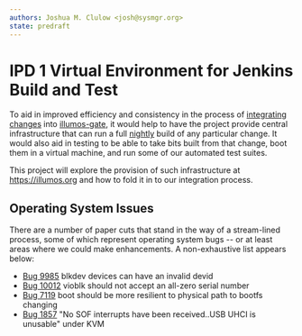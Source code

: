 ```yaml
---
authors: Joshua M. Clulow <josh@sysmgr.org>
state: predraft
---
```


# IPD 1 Virtual Environment for Jenkins Build and Test

To aid in improved efficiency and consistency in the process of [integrating
changes](https://wiki.illumos.org/display/illumos/How+To+Contribute) into
[illumos-gate](https://github.com/illumos/illumos-gate), it would help to have
the project provide central infrastructure that can run a full
[nightly](https://illumos.org/man/1ONBLD/nightly) build of any particular
change.  It would also aid in testing to be able to take bits built from that
change, boot them in a virtual machine, and run some of our automated test
suites.

This project will explore the provision of such infrastructure at
https://illumos.org and how to fold it in to our integration process.

## Operating System Issues

There are a number of paper cuts that stand in the way of a stream-lined
process, some of which represent operating system bugs -- or at least areas
where we could make enhancements.  A non-exhaustive list appears below:

* [Bug 9985](https://www.illumos.org/issues/9985) blkdev devices can have an invalid devid
* [Bug 10012](https://www.illumos.org/issues/10012) vioblk should not accept an all-zero serial number
* [Bug 7119](https://www.illumos.org/issues/7119) boot should be more resilient to physical path to bootfs changing
* [Bug 1857](https://www.illumos.org/issues/1857) "No SOF interrupts have been received..USB UHCI is unusable" under KVM
